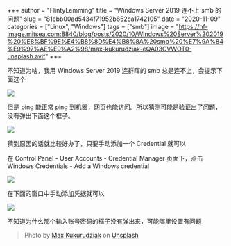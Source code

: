 +++
author = "FlintyLemming"
title = "Windows Server 2019 连不上 smb 的问题"
slug = "81ebb00ad5434f71952b652ca1742105"
date = "2020-11-09"
categories = ["Linux", "Windows"]
tags = ["smb"]
image = "https://hf-image.mitsea.com:8840/blog/posts/2020/10/Windows%20Server%202019%20%E8%BF%9E%E4%B8%8D%E4%B8%8A%20smb%20%E7%9A%84%E9%97%AE%E9%A2%98/max-kukurudziak-eQA03CVWOT0-unsplash.avif"
+++

不知道为啥，我用 Windows Server 2019 连群晖的 smb 总是连不上，会提示下面这个

![](https://hf-image.mitsea.com:8840/blog/posts/2020/10/Windows%20Server%202019%20%E8%BF%9E%E4%B8%8D%E4%B8%8A%20smb%20%E7%9A%84%E9%97%AE%E9%A2%98/2020-10-27_2.26.41.avif)

但是 ping 能正常 ping 到机器，网页也能访问。所以猜测可能是验证出了问题，没有弹出下面这个框子。

![](https://hf-image.mitsea.com:8840/blog/posts/2020/10/Windows%20Server%202019%20%E8%BF%9E%E4%B8%8D%E4%B8%8A%20smb%20%E7%9A%84%E9%97%AE%E9%A2%98/2020-10-27_2.38.23.avif)

猜到原因的话就比较好办了，只要手动添加一个 Credential 就可以

在 Control Panel - User Accounts - Credential Manager 页面下，点击 Windows Credentials - Add a Windows credential

![](https://hf-image.mitsea.com:8840/blog/posts/2020/10/Windows%20Server%202019%20%E8%BF%9E%E4%B8%8D%E4%B8%8A%20smb%20%E7%9A%84%E9%97%AE%E9%A2%98/2020-10-27_2.39.12.avif)

在下面的窗口中手动添加凭据就可以

![](https://hf-image.mitsea.com:8840/blog/posts/2020/10/Windows%20Server%202019%20%E8%BF%9E%E4%B8%8D%E4%B8%8A%20smb%20%E7%9A%84%E9%97%AE%E9%A2%98/2020-10-27_3.15.39.avif)

不知道为什么那个输入账号密码的框子没有弹出来，可能哪里设置有问题

> Photo by [Max Kukurudziak](https://unsplash.com/@maxkuk?utm_source=unsplash&utm_medium=referral&utm_content=creditCopyText) on [Unsplash](https://unsplash.com/?utm_source=unsplash&utm_medium=referral&utm_content=creditCopyText)
